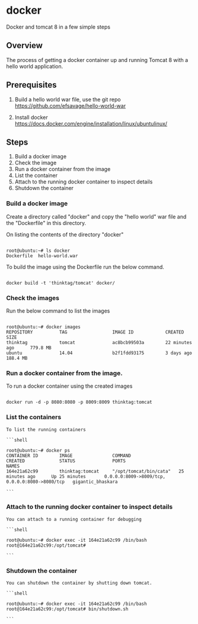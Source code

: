 # docker
Docker and tomcat 8 in a few simple steps

## Overview

The process of getting a docker container up and running Tomcat 8 with a hello world application.


## Prerequisites

1. Build a hello world war file, use the git repo 
   https://github.com/efsavage/hello-world-war
   
2. Install docker
   https://docs.docker.com/engine/installation/linux/ubuntulinux/


## Steps

1. Build a docker image
2. Check the image
3. Run a docker container from the image
4. List the container
5. Attach to the running docker container to inspect details
6. Shutdown the container


### Build a docker image

   Create a directory called "docker" and copy the "hello world" war file and the "Dockerfile" in this directory.

   On listing the contents of the directory "docker"
   
   ```shell
   
   root@ubuntu:~# ls docker
   Dockerfile  hello-world.war
   
   ```

   To build the image using the Dockerfile run the below command.
   
   ```shell
   
   docker build -t 'thinktag/tomcat' docker/
   
   ```
     
   
   
### Check the images
   
   Run the below command to list the images
   
   ```shell
   
   root@ubuntu:~# docker images
   REPOSITORY          TAG                 IMAGE ID            CREATED             SIZE
   thinktag            tomcat              ac8bcb99503a        22 minutes ago      779.8 MB
   ubuntu              14.04               b2f1fdd93175        3 days ago          188.4 MB
   
   ```
   
   
### Run a docker container from the image.

   To run a docker container using the created images
 
   ```shell
   
   docker run -d -p 8080:8080 -p 8009:8009 thinktag:tomcat
   
   ```
	
### List the containers	
	
	To list the running containers
	
	```shell
   
	root@ubuntu:~# docker ps
	CONTAINER ID        IMAGE               COMMAND                  CREATED             STATUS              PORTS                                            NAMES
	164e21a62c99        thinktag:tomcat     "/opt/tomcat/bin/cata"   25 minutes ago      Up 25 minutes       0.0.0.0:8009->8009/tcp, 0.0.0.0:8080->8080/tcp   gigantic_bhaskara
	
	```
	
### Attach to the running docker container to inspect details

	You can attach to a running container for debugging

	```shell
   
    root@ubuntu:~# docker exec -it 164e21a62c99 /bin/bash
    root@164e21a62c99:/opt/tomcat#
    
	```
   
### Shutdown the container
    
	You can shutdown the container by shutting down tomcat.

    ```shell
   
    root@ubuntu:~# docker exec -it 164e21a62c99 /bin/bash
    root@164e21a62c99:/opt/tomcat# bin/shutdown.sh
	
    ```

	